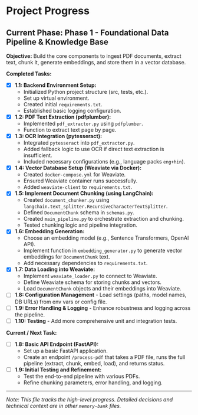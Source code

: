 # Project Progress

## Current Phase: Phase 1 - Foundational Data Pipeline & Knowledge Base

**Objective:** Build the core components to ingest PDF documents, extract text, chunk it, generate embeddings, and store them in a vector database.

**Completed Tasks:**

*   [x] **1.1: Backend Environment Setup:**
    *   Initialized Python project structure (src, tests, etc.).
    *   Set up virtual environment.
    *   Created initial `requirements.txt`.
    *   Established basic logging configuration.
*   [x] **1.2: PDF Text Extraction (pdfplumber):**
    *   Implemented `pdf_extractor.py` using `pdfplumber`.
    *   Function to extract text page by page.
*   [x] **1.3: OCR Integration (pytesseract):**
    *   Integrated `pytesseract` into `pdf_extractor.py`.
    *   Added fallback logic to use OCR if direct text extraction is insufficient.
    *   Included necessary configurations (e.g., language packs `eng+hin`).
*   [x] **1.4: Vector Database Setup (Weaviate via Docker):**
    *   Created `docker-compose.yml` for Weaviate.
    *   Ensured Weaviate container runs successfully.
    *   Added `weaviate-client` to `requirements.txt`.
*   [x] **1.5: Implement Document Chunking (using LangChain):**
    *   Created `document_chunker.py` using `langchain.text_splitter.RecursiveCharacterTextSplitter`.
    *   Defined `DocumentChunk` schema in `schemas.py`.
    *   Created `main_pipeline.py` to orchestrate extraction and chunking.
    *   Tested chunking logic and pipeline integration.
*   [x] **1.6: Embedding Generation:**
    *   Choose an embedding model (e.g., Sentence Transformers, OpenAI API).
    *   Implement function in `embedding_generator.py` to generate vector embeddings for `DocumentChunk` text.
    *   Add necessary dependencies to `requirements.txt`.
*   [x] **1.7: Data Loading into Weaviate:**
    *   Implement `weaviate_loader.py` to connect to Weaviate.
    *   Define Weaviate schema for storing chunks and vectors.
    *   Load `DocumentChunk` objects and their embeddings into Weaviate.
*   [ ] **1.8: Configuration Management** - Load settings (paths, model names, DB URLs) from env vars or config file.
*   [ ] **1.9: Error Handling & Logging** - Enhance robustness and logging across the pipeline.
*   [ ] **1.10: Testing** - Add more comprehensive unit and integration tests.

**Current / Next Task:**

*   [ ] **1.8: Basic API Endpoint (FastAPI):**
    *   Set up a basic FastAPI application.
    *   Create an endpoint `/process-pdf` that takes a PDF file, runs the full pipeline (extract, chunk, embed, load), and returns status.
*   [ ] **1.9: Initial Testing and Refinement:**
    *   Test the end-to-end pipeline with various PDFs.
    *   Refine chunking parameters, error handling, and logging.

---

*Note: This file tracks the high-level progress. Detailed decisions and technical context are in other `memory-bank` files.*
